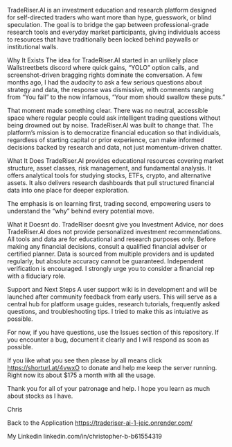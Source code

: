 TradeRiser.AI is an investment education and research platform designed for self-directed traders who want more than hype, guesswork, or blind speculation. The goal is to bridge the gap between professional-grade research tools and everyday market participants, giving individuals access to resources that have traditionally been locked behind paywalls or institutional walls.

Why It Exists
The idea for TradeRiser.AI started in an unlikely place Wallstreetbets discord where quick gains, “YOLO” option calls, and screenshot-driven bragging rights dominate the conversation. A few months ago, I had the audacity to ask a few serious questions about strategy and data, the response was dismissive, with comments ranging from “You fail” to the now infamous, “Your mom should swallow these puts.”

That moment made something clear. There was no neutral, accessible space where regular people could ask intelligent trading questions without being drowned out by noise. TradeRiser.AI was built to change that. The platform’s mission is to democratize financial education so that individuals, regardless of starting capital or prior experience, can make informed decisions backed by research and data, not just momentum-driven chatter.

What It Does
TradeRiser.AI provides educational resources covering market structure, asset classes, risk management, and fundamental analysis. It offers analytical tools for studying stocks, ETFs, crypto, and alternative assets. It also delivers research dashboards that pull structured financial data into one place for deeper exploration.

The emphasis is on learning first, trading second, empowering users to understand the “why” behind every potential move.

What it Doesnt do.
TradeRiser doesnt give you Investment Advice, nor does TradeRiser.AI does not provide personalized investment recommendations. All tools and data are for educational and research purposes only. Before making any financial decisions, consult a qualified financial adviser or certified planner.
Data is sourced from multiple providers and is updated regularly, but absolute accuracy cannot be guaranteed. Independent verification is encouraged. I strongly urge you to consider a financial rep with a fiduciary role. 

Support and Next Steps
A user support wiki is in development and will be launched after community feedback from early users. This will serve as a central hub for platform usage guides, research tutorials, frequently asked questions, and troubleshooting tips. I tried to make this as intuiative as possible. 

For now, if you have questions, use the Issues section of this repository. If you encounter a bug, document it clearly and I will respond as soon as possible.


If you like what you see then please by all means click https://shorturl.at/4vwxO to donate and help me keep the server running. Right now its about $175 a month with all the usage.

Thank you for all of your patronage and help. I hope you learn as much about stocks as I have.

Chris

Back to the Application 
https://traderiser-ai-1-jeic.onrender.com/

My Linkedin
linkedin.com/in/christopher-b-b61554319
